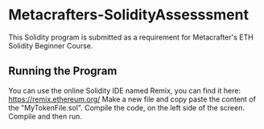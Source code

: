 # Metacrafters-SolidityAssesssment
This Solidity program is submitted as a requirement for Metacrafter's ETH Solidity Beginner Course.

## Running the Program
You can use the online Solidity IDE named Remix, you can find it here: https://remix.ethereum.org/
Make a new file and copy paste the content of the "MyTokenFile.sol".
Compile the code, on the left side of the screen. Compile and then run.
